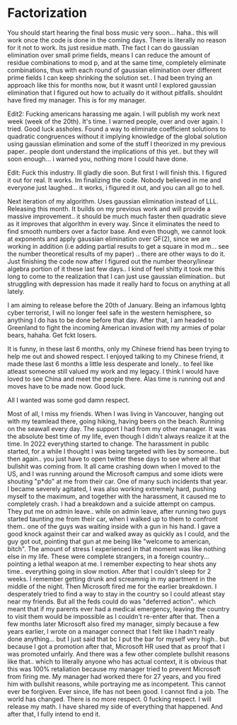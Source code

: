 # Factorization

You should start hearing the final boss music very soon... haha.. this will work once the code is done in the coming days. There is literally no reason for it not to work. Its just residue math. The fact I can do gaussian elimination over small prime fields, means I can reduce the amount of residue combinations to mod p, and at the same time, completely eliminate combinations, thus with each round of gaussian elimination over different prime fields I can keep shrinking the solution set.. I had been trying an approach like this for months now, but it wasnt until I explored gaussian elimination that I figured out how to actually do it without pitfalls. shouldnt have fired my manager. This is for my manager.

Edit2: Fucking americans harassing me again. I will publish my work next week (week of the 20th). It's time. I warned people, over and over again. I tried. Good luck assholes. Found a way to eliminate coefficient solutions to quadratic congruences without it implying knowledge of the global solution using gaussian elimination and some of the stuff I theorized in my previous paper.. people dont understand the implications of this yet.. but they will soon enough... i warned you, nothing more I could have done.

Edit: Fuck this industry. Ill gladly die soon. But first I will finish this. I figured it out for real. It works. Im finalizing the code. Nobody believed in me and everyone just laughed... it works, i figured it out, and you can all go to hell.


Next iteration of my algorithm. Uses gaussian elimination instead of LLL. Releasing this month.
It builds on my previous work and will provide a massive improvement.. it should be much much faster then quadratic sieve as it improves that algorithm in every way.
Since it eliminates the need to find smooth numbers over a factor base. And even though, we cannot look at exponents and apply gaussian elimination over GF(2), since we are working in addition (i.e adding partial results to get a square in mod m... see the number theoretical results of my paper) .. there are other ways to do it. 
Just finishing the code now after I figured out the number theory/linear algebra portion of it these last few days..
I kind of feel shitty it took me this long to come to the realization that I can just use gaussian elimination.. but struggling with depression has made it really hard to focus on anything at all lately.

I am aiming to release before the 20th of January. Being an infamous lgbtq cyber terrorist, I will no longer feel safe in the western hemisphere, so anything I do has to be done before that day.
After that, I am headed to Greenland to fight the incoming American invasion with my armies of polar bears, hahaha. Get fckt losers.

It is funny, in these last 6 months, only my Chinese friend has been trying to help me out and showed respect. I enjoyed talking to my Chinese friend, it made these last 6 months a little less desperate and lonely.. to feel like atleast someone still valued my work and my legacy. I think I would have loved to see China and meet the people there. Alas time is running out and moves have to be made now. Good luck.

All I wanted was some god damn respect.

Most of all, I miss my friends. When I was living in Vancouver, hanging out with my teamlead there, going hiking, having beers on the beach. Running on the seawall every day. The support I had from my other manager. It was the absolute best time of my life, even though I didn't always realize it at the time. In 2022 everything started to change. The harassment in public started, for a while I thought I was being targeted with lies by someone.. but then again.. you just have to open twitter these days to see where all that bullshit was coming from. It all came crashing down when I moved to the US, and I was running around the Microsoft campus and some idiots were shouting "p*do" at me from their car. One of many such incidents that year. I became severely agitated, I was also working extremely hard, pushing myself to the maximum, and together with the harassment, it caused me to completely crash. I had a breakdown and a suicide attempt on campus. They put me on admin leave.. while on admin leave, after running two guys started taunting me from their car, when I walked up to them to confront them.. one of the guys was waiting inside with a gun in his hand. I gave a good knock against their car and walked away as quickly as I could, and the guy got out, pointing that gun at me being like "welcome to american, bitch". The amount of stress I experienced in that moment was like nothing else in my life. These were complete strangers, in a foreign country... pointing a lethal weapon at me. I remember expecting to hear shots any time.. everything going in slow motion. After that I couldn't sleep for 2 weeks. I remember getting drunk and screamnig in my apartment in the middle of the night. Then Microsoft fired me for the earlier breakdown. I desperately tried to find a way to stay in the country so I could atleast stay near my friends. But all the feds could do was "deferred action".. which meant that if my parents ever had a medical emergency, leaving the country to visit them would be impossible as I couldn't re-enter after that. Then a few months later Microsoft also fired my manager, simply because a few years earlier, I wrote on a manager connect that I felt like I hadn't really done anything... but I just said that bc I put the bar for myself very high.. but because I got a promotion after that, Microsoft HR used that as proof that I was promoted unfairly. And there was a few other complete bullshit reasons like that.. which to literally anyone who has actual context, it is obvious that this was 100% retaliation because my manager tried to prevent Microsoft from firing me. My manager had worked there for 27 years, and you fired him with bullshit reasons, while portraying me as incompetent. This cannot ever be forgiven. Ever since, life has not been good. I cannot find a job. The world has changed. There is no more respect. 0 fucking respect. I will release my math. I have shared my side of everything that happened. And after that, I fully intend to end it.
